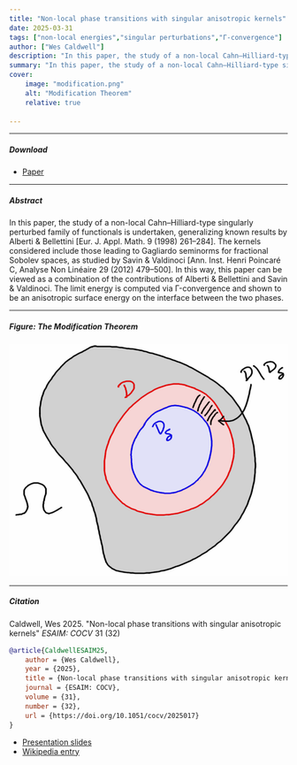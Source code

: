 ```yaml
---
title: "Non-local phase transitions with singular anisotropic kernels" 
date: 2025-03-31
tags: ["non-local energies","singular perturbations","Γ-convergence"]
author: ["Wes Caldwell"]
description: "In this paper, the study of a non-local Cahn–Hilliard-type singularly perturbed family of functionals is undertaken, generalizing known results by Alberti & Bellettini [Eur. J. Appl. Math. 9 (1998) 261–284]. The kernels considered include those leading to Gagliardo seminorms for fractional Sobolev spaces, as studied by Savin & Valdinoci [Ann. Inst. Henri Poincaré C, Analyse Non Linéaire 29 (2012) 479–500]. In this way, this paper can be viewed as a combination of the contributions of Alberti & Bellettini and Savin & Valdinoci. The limit energy is computed via Γ-convergence and shown to be an anisotropic surface energy on the interface between the two phases." 
summary: "In this paper, the study of a non-local Cahn–Hilliard-type singularly perturbed family of functionals is undertaken, generalizing known results by Alberti & Bellettini [Eur. J. Appl. Math. 9 (1998) 261–284]."
cover:
    image: "modification.png"
    alt: "Modification Theorem"
    relative: true

---
```


---

##### Download

+ [Paper](https://doi.org/10.1051/cocv/2025017)

---

##### Abstract

In this paper, the study of a non-local Cahn–Hilliard-type singularly perturbed family of functionals is undertaken, generalizing known results by Alberti & Bellettini [Eur. J. Appl. Math. 9 (1998) 261–284]. The kernels considered include those leading to Gagliardo seminorms for fractional Sobolev spaces, as studied by Savin & Valdinoci [Ann. Inst. Henri Poincaré C, Analyse Non Linéaire 29 (2012) 479–500]. In this way, this paper can be viewed as a combination of the contributions of Alberti & Bellettini and Savin & Valdinoci. The limit energy is computed via Γ-convergence and shown to be an anisotropic surface energy on the interface between the two phases.

---

##### Figure: The Modification Theorem

![](modification.png)

---

##### Citation

Caldwell, Wes 2025. "Non-local phase transitions with singular anisotropic kernels" *ESAIM: COCV* 31 (32)

```BibTeX
@article{CaldwellESAIM25,
    author = {Wes Caldwell},
    year = {2025},
    title = {Non-local phase transitions with singular anisotropic kernels},
    journal = {ESAIM: COCV},
    volume = {31},
    number = {32},
    url = {https://doi.org/10.1051/cocv/2025017}
}
```
+ [Presentation slides](presentation2.pdf)
+ [Wikipedia entry](https://en.wikipedia.org/wiki/The_Finer_Points_of_Sausage_Dogs)

